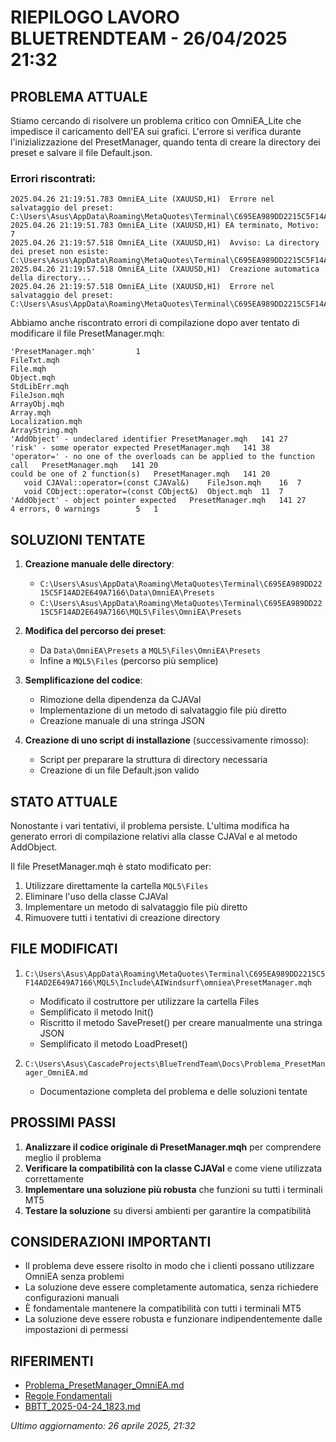 # RIEPILOGO LAVORO BLUETRENDTEAM - 26/04/2025 21:32

## PROBLEMA ATTUALE

Stiamo cercando di risolvere un problema critico con OmniEA_Lite che impedisce il caricamento dell'EA sui grafici. L'errore si verifica durante l'inizializzazione del PresetManager, quando tenta di creare la directory dei preset e salvare il file Default.json.

### Errori riscontrati:
```
2025.04.26 21:19:51.783	OmniEA_Lite (XAUUSD,H1)	 Errore nel salvataggio del preset: C:\Users\Asus\AppData\Roaming\MetaQuotes\Terminal\C695EA989DD2215C5F14AD2E649A7166\MQL5\Files\OmniEA\Presets\Default.json
2025.04.26 21:19:51.783	OmniEA_Lite (XAUUSD,H1)	EA terminato, Motivo: 7
2025.04.26 21:19:57.518	OmniEA_Lite (XAUUSD,H1)	 Avviso: La directory dei preset non esiste: C:\Users\Asus\AppData\Roaming\MetaQuotes\Terminal\C695EA989DD2215C5F14AD2E649A7166\MQL5\Files\OmniEA\Presets
2025.04.26 21:19:57.518	OmniEA_Lite (XAUUSD,H1)	 Creazione automatica della directory...
2025.04.26 21:19:57.518	OmniEA_Lite (XAUUSD,H1)	 Errore nel salvataggio del preset: C:\Users\Asus\AppData\Roaming\MetaQuotes\Terminal\C695EA989DD2215C5F14AD2E649A7166\MQL5\Files\OmniEA\Presets\Default.json
```

Abbiamo anche riscontrato errori di compilazione dopo aver tentato di modificare il file PresetManager.mqh:
```
'PresetManager.mqh'			1
FileTxt.mqh			
File.mqh			
Object.mqh			
StdLibErr.mqh			
FileJson.mqh			
ArrayObj.mqh			
Array.mqh			
Localization.mqh			
ArrayString.mqh			
'AddObject' - undeclared identifier	PresetManager.mqh	141	27
'risk' - some operator expected	PresetManager.mqh	141	38
'operator=' - no one of the overloads can be applied to the function call	PresetManager.mqh	141	20
could be one of 2 function(s)	PresetManager.mqh	141	20
   void CJAVal::operator=(const CJAVal&)	FileJson.mqh	16	7
   void CObject::operator=(const CObject&)	Object.mqh	11	7
'AddObject' - object pointer expected	PresetManager.mqh	141	27
4 errors, 0 warnings		5	1
```

## SOLUZIONI TENTATE

1. **Creazione manuale delle directory**:
   - `C:\Users\Asus\AppData\Roaming\MetaQuotes\Terminal\C695EA989DD2215C5F14AD2E649A7166\Data\OmniEA\Presets`
   - `C:\Users\Asus\AppData\Roaming\MetaQuotes\Terminal\C695EA989DD2215C5F14AD2E649A7166\MQL5\Files\OmniEA\Presets`

2. **Modifica del percorso dei preset**:
   - Da `Data\OmniEA\Presets` a `MQL5\Files\OmniEA\Presets`
   - Infine a `MQL5\Files` (percorso più semplice)

3. **Semplificazione del codice**:
   - Rimozione della dipendenza da CJAVal
   - Implementazione di un metodo di salvataggio file più diretto
   - Creazione manuale di una stringa JSON

4. **Creazione di uno script di installazione** (successivamente rimosso):
   - Script per preparare la struttura di directory necessaria
   - Creazione di un file Default.json valido

## STATO ATTUALE

Nonostante i vari tentativi, il problema persiste. L'ultima modifica ha generato errori di compilazione relativi alla classe CJAVal e al metodo AddObject.

Il file PresetManager.mqh è stato modificato per:
1. Utilizzare direttamente la cartella `MQL5\Files`
2. Eliminare l'uso della classe CJAVal
3. Implementare un metodo di salvataggio file più diretto
4. Rimuovere tutti i tentativi di creazione directory

## FILE MODIFICATI

1. `C:\Users\Asus\AppData\Roaming\MetaQuotes\Terminal\C695EA989DD2215C5F14AD2E649A7166\MQL5\Include\AIWindsurf\omniea\PresetManager.mqh`
   - Modificato il costruttore per utilizzare la cartella Files
   - Semplificato il metodo Init()
   - Riscritto il metodo SavePreset() per creare manualmente una stringa JSON
   - Semplificato il metodo LoadPreset()

2. `C:\Users\Asus\CascadeProjects\BlueTrendTeam\Docs\Problema_PresetManager_OmniEA.md`
   - Documentazione completa del problema e delle soluzioni tentate

## PROSSIMI PASSI

1. **Analizzare il codice originale di PresetManager.mqh** per comprendere meglio il problema
2. **Verificare la compatibilità con la classe CJAVal** e come viene utilizzata correttamente
3. **Implementare una soluzione più robusta** che funzioni su tutti i terminali MT5
4. **Testare la soluzione** su diversi ambienti per garantire la compatibilità

## CONSIDERAZIONI IMPORTANTI

- Il problema deve essere risolto in modo che i clienti possano utilizzare OmniEA senza problemi
- La soluzione deve essere completamente automatica, senza richiedere configurazioni manuali
- È fondamentale mantenere la compatibilità con tutti i terminali MT5
- La soluzione deve essere robusta e funzionare indipendentemente dalle impostazioni di permessi

## RIFERIMENTI

- [Problema_PresetManager_OmniEA.md](C:\Users\Asus\CascadeProjects\BlueTrendTeam\Docs\Problema_PresetManager_OmniEA.md)
- [Regole Fondamentali](C:\Users\Asus\CascadeProjects\BlueTrendTeam\docs\core\regole_fondamentali.md)
- [BBTT_2025-04-24_1823.md](C:\Users\Asus\Desktop\BBTT_2025-04-24_1823.md)

*Ultimo aggiornamento: 26 aprile 2025, 21:32*
